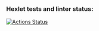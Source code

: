 ### Hexlet tests and linter status:
[![Actions Status](https://github.com/OlegKotov/frontend-project-lvl1/workflows/hexlet-check/badge.svg)](https://github.com/OlegKotov/frontend-project-lvl1/actions)